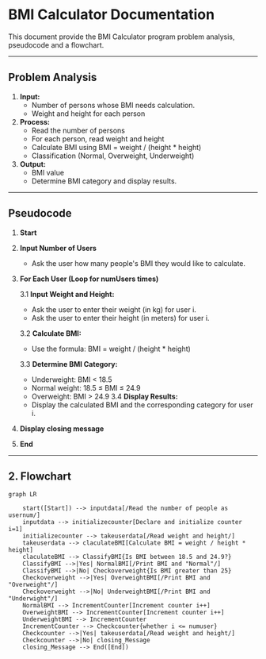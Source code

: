 # BMI Calculator Documentation

This document provide the BMI Calculator program problem analysis, pseudocode and a flowchart.

---
## Problem Analysis

1. **Input:**
    - Number of persons whose BMI needs calculation.
    - Weight and height for each person
2. **Process:**
    - Read the number of persons
    - For each person, read weight and height
    - Calculate BMI using BMI = weight / (height * height)
    - Classification (Normal, Overweight, Underweight)
2. **Output:**
    - BMI value
    - Determine BMI category and display results.
---
## Pseudocode 

1. **Start**
2. **Input Number of Users**
    - Ask the user how many people's BMI they would like to calculate.
3. **For Each User (Loop for numUsers times)**

    3.1 **Input Weight and Height:**
    - Ask the user to enter their weight (in kg) for user i.
    - Ask the user to enter their height (in meters) for user i.

    3.2 **Calculate BMI:**
    - Use the formula: BMI = weight / (height * height)
    
    3.3 **Determine BMI Category:**
    - Underweight: BMI < 18.5
    - Normal weight: 18.5 ≤ BMI ≤ 24.9
    - Overweight: BMI > 24.9
    3.4 **Display Results:**
    - Display the calculated BMI and the corresponding category for user i.
4. **Display closing message** 
5. **End**
---

## 2. Flowchart


```mermaid
graph LR
   
    start([Start]) --> inputdata[/Read the number of people as usernum/]
    inputdata --> initializecounter[Declare and initialize counter i=1]
    initializecounter --> takeuserdata[/Read weight and height/]
    takeuserdata --> claculateBMI[Calculate BMI = weight / height * height]
    claculateBMI --> ClassifyBMI{Is BMI between 18.5 and 24.9?}
    ClassifyBMI -->|Yes| NormalBMI[/Print BMI and "Normal"/]
    ClassifyBMI -->|No| Checkoverweight{Is BMI greater than 25}
    Checkoverweight -->|Yes| OverweightBMI[/Print BMI and "Overweight"/]
    Checkoverweight -->|No| UnderweightBMI[/Print BMI and "Underwight"/]
    NormalBMI --> IncrementCounter[Increment counter i++]
    OverweightBMI --> IncrementCounter[Increment counter i++]
    UnderweightBMI --> IncrementCounter
    IncrementCounter --> Checkcounter{whether i <= numuser}
    Checkcounter -->|Yes| takeuserdata[/Read weight and height/]
    Checkcounter -->|No| closing_Message
    closing_Message --> End([End])

    
